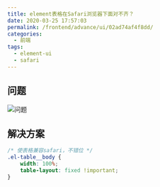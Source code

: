 ```yaml
---
title: element表格在Safari浏览器下面对不齐？
date: 2020-03-25 17:57:03
permalink: /frontend/advance/ui/02ad74af4f8dd/
categories:
  - 前端
tags:
  - element-ui
  - safari
---
```


## 问题

![问题](https://img-blog.csdnimg.cn/20200325175527928.png)

## 解决方案

```css
/* 使表格兼容safari，不错位 */
.el-table__body {
    width: 100%;
    table-layout: fixed !important;
}
```
